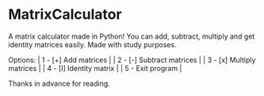 # MatrixCalculator
A matrix calculator made in Python! You can add, subtract, multiply and get identity matrices easily.
Made with study purposes.

Options: 
| 1 - [+] Add matrices |
| 2 - [-] Subtract matrices |
| 3 - [x] Multiply matrices |
| 4 - [I] Identity matrix |
| 5 - Exit program |

Thanks in advance for reading.

